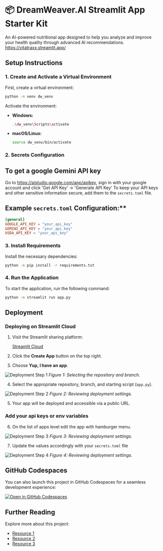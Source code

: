 # 📦 DreamWeaver.AI Streamlit App Starter Kit

An AI-powered nutritional app designed to help you analyze and improve your health quality through advanced AI recommendations. 
https://vitatraxx.streamlit.app/

## Setup Instructions

### 1. Create and Activate a Virtual Environment

First, create a virtual environment:

```bash
python -m venv dw_venv
```

Activate the environment:

- **Windows:**

    ```bash
    .\dw_venv\Scripts\activate
    ```

- **macOS/Linux:**

    ```bash
    source dw_venv/bin/activate
    ```
### 2. Secrets Configuration

## To get a google Gemini API key
Go to https://aistudio.google.com/app/apikey, sign in with your google account and click 'Get API Key' -> 'Generate API Key'
To keep your API keys and other sensitive information secure, add them to the `secrets.toml` file.

## Example `secrets.toml` Configuration:**

```toml
[general]
GOOGLE_API_KEY = "your_api_key"
GEMINI_API_KEY = "your_api_key"
USDA_API_KEY = "your_api_key"
```
### 3. Install Requirements

Install the necessary dependencies:

```bash
python -m pip install -r requirements.txt
```

### 4. Run the Application

To start the application, run the following command:

```bash
python -m streamlit run app.py
```

## Deployment

### Deploying on Streamlit Cloud

1. Visit the Streamlit sharing platform:

   [Streamlit Cloud](https://share.streamlit.io/)

2. Click the **Create App** button on the top right.

3. Choose **Yup, I have an app**.

![Deployment Step 1](docs/images/1.png)
*Figure 1: Selecting the repository and branch.*

4. Select the appropriate repository, branch, and starting script (`app.py`).

![Deployment Step 2](docs/images/2.png)
*Figure 2: Reviewing deployment settings.*

5. Your app will be deployed and accessible via a public URL.

### Add your api keys or env variables

6. On the list of apps level edit the app with hamburger menu.

![Deployment Step 3](docs/images/3.png)
*Figure 3: Reviewing deployment settings.*

7. Update the values accordingly with your `secrets.toml` file

![Deployment Step 4](docs/images/4.png)
*Figure 4: Reviewing deployment settings.*


## GitHub Codespaces

You can also launch this project in GitHub Codespaces for a seamless development experience:

[![Open in GitHub Codespaces](https://github.com/codespaces/badge.svg)](https://codespaces.new/streamlit/app-starter-kit?quickstart=1)

## Further Reading

Explore more about this project:

- [Resource 1](#)
- [Resource 2](#)
- [Resource 3](#)
